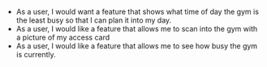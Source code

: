 * As a user, I would want a feature that shows what time of day the gym is the least busy so that I can plan it into my day.
* As a user, I would like a feature that allows me to scan into the gym with a picture of my access card
* As a user, I would like a feature that allows me to see how busy the gym is currently.
